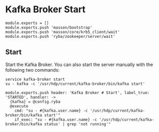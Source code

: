 
# Kafka Broker Start

    module.exports = []
    module.exports.push 'masson/bootstrap'
    module.exports.push 'masson/core/krb5_client/wait'
    module.exports.push 'ryba/zookeeper/server/wait'

## Start

Start the Kafka Broker. You can also start the server manually with the
following two commands:

```
service kafka-broker start
su - kafka -c '/usr/hdp/current/kafka-broker/bin/kafka start'
```

    module.exports.push header: 'Kafka Broker # Start', label_true: 'STARTED', handler: ->
      {kafka} = @config.ryba
      @execute
        cmd: "su - #{kafka.user.name} -c '/usr/hdp/current/kafka-broker/bin/kafka start'"
        if_exec: "su - #{kafka.user.name} -c '/usr/hdp/current/kafka-broker/bin/kafka status' | grep 'not running'"
